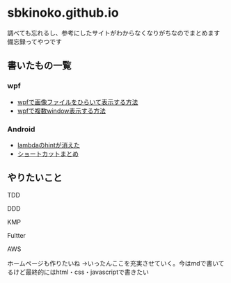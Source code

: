 ﻿# sbkinoko.github.io
調べても忘れるし、参考にしたサイトがわからなくなりがちなのでまとめます
備忘録ってやつです
## 書いたもの一覧
### wpf
- [wpfで画像ファイルをひらいて表示する方法](https://sbkinoko.github.io/wpf/image_road_button/image_road_button)
- [wpfで複数window表示する方法](https://sbkinoko.github.io/wpf/show_windows/show_windows)

### Android
- [lambdaのhintが消えた](https://sbkinoko.github.io/android/scope/display-scope.html)
- [ショートカットまとめ](https://sbkinoko.github.io/android/shortcut/shortcut.html)

## やりたいこと

TDD

DDD

KMP

Fultter

AWS

ホームページも作りたいね
→いったんここを充実させていく。今はmdで書いてるけど最終的にはhtml・css・javascriptで書きたい
